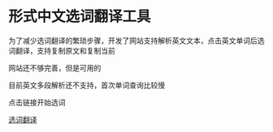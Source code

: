 # 形式中文选词翻译工具
为了减少选词翻译的繁琐步骤，开发了网站支持解析英文文本，点击英文单词后选词翻译，支持复制原文和复制当前

网站还不够完善，但是可用的

目前英文多段解析还不支持，首次单词查询比较慢

点击链接开始选词

[选词翻译](https://cdn.blemon.net/web/translate/#/)